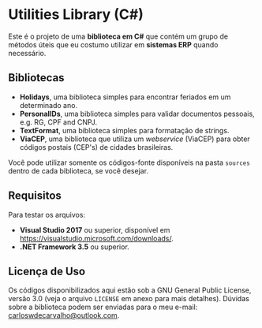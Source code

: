 # Utilities Library (C#)

Este é o projeto de uma **biblioteca em C#** que contém um grupo de métodos úteis que eu costumo utilizar em **sistemas ERP** quando necessário.

## Bibliotecas

- **Holidays**, uma biblioteca simples para encontrar feriados em um determinado ano.
- **PersonalIDs**, uma biblioteca simples para validar documentos pessoais, e.g. RG, CPF and CNPJ.
- **TextFormat**, uma biblioteca simples para formatação de strings.
- **ViaCEP**, uma biblioteca que utiliza um _webservice_ (ViaCEP) para obter códigos postais (CEP's) de cidades brasileiras.

Você pode utilizar somente os códigos-fonte disponíveis na pasta `sources` dentro de cada biblioteca, se você desejar.

## Requisitos

Para testar os arquivos:

- **Visual Studio 2017** ou superior, disponível em https://visualstudio.microsoft.com/downloads/.
- **.NET Framework 3.5** ou superior.

## Licença de Uso

Os códigos disponibilizados aqui estão sob a GNU General Public License, versão 3.0 (veja o arquivo `LICENSE` em anexo para mais detalhes). Dúvidas sobre a biblioteca podem ser enviadas para o meu e-mail: carloswdecarvalho@outlook.com.
